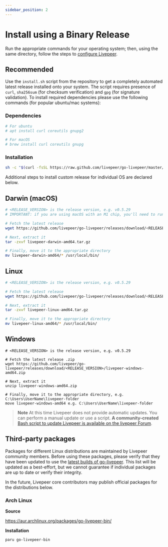 ```yaml
---
sidebar_position: 2
---
```


# Install using a Binary Release

Run the appropriate commands for your operating system; then, using
the same directory, follow the steps to [configure
Livepeer](/installation/configuring-livepeer).

## Recommended

Use the `install.sh` script from the repository to get a completely
automated latest release installed onto your system. The script
requires presence of `curl`, `sha256sum` (for checksum verification)
and `gpg` (for signature validation). To install required dependencies
please use the following commands (for popular ubuntu/mac systems):

### Dependencies

```bash
# For ubuntu
# apt install curl coreutils gnupg2

# For macOS
# brew install curl coreutils gnupg
```

### Installation

```bash
sh -c "$(curl -fsSL https://raw.github.com/livepeer/go-livepeer/master/install.sh)"
```

Additional steps to install custom release for individual OS are declared below.

## Darwin (macOS)

```bash
# <RELEASE_VERSION> is the release version, e.g. v0.5.29
# IMPORTANT: if you are using macOS with an M1 chip, you'll need to run these commands using the Rosetta emulator

# Fetch the latest release
wget https://github.com/livepeer/go-livepeer/releases/download/<RELEASE_VERSION>/livepeer-darwin-amd64.tar.gz

# Next, extract it
tar -zxvf livepeer-darwin-amd64.tar.gz

# Finally, move it to the appropriate directory
mv livepeer-darwin-amd64/* /usr/local/bin/
```

## Linux

```bash
# <RELEASE_VERSION> is the release version, e.g. v0.5.29

# Fetch the latest release
wget https://github.com/livepeer/go-livepeer/releases/download/<RELEASE_VERSION>/livepeer-linux-amd64.tar.gz

# Next, extract it
tar -zxvf livepeer-linux-amd64.tar.gz

# Finally, move it to the appropriate directory
mv livepeer-linux-amd64/* /usr/local/bin/
```

## Windows

```shell
# <RELEASE_VERSION> is the release version, e.g. v0.5.29

# Fetch the latest release .zip
wget https://github.com/livepeer/go-livepeer/releases/download/<RELEASE_VERSION>/livepeer-windows-amd64.zip

# Next, extract it
unzip livepeer-windows-amd64.zip

# Finally, move it to the appropriate directory, e.g. C:\Users\UserName\livepeer-folder
move livepeer-windows-amd64 e.g. C:\Users\UserName\livepeer-folder
```

> **Note** At this time Livepeer does not provide automatic
> updates. You can perform a manual update or use a script. **A
> community-created** [Bash script to update Livepeer is available on
> the livepeer
> Forum](https://forum.livepeer.org/t/bash-script-to-update-livepeer/1513).

## Third-party packages

Packages for different Linux distributions are maintained by Livepeer
community members. Before using these packages, please verify that
they have been updated to use the [latest builds of
go-livepeer](https://github.com/livepeer/go-livepeer/releases). This
list will be updated as a best-effort, but we cannot guarantee if
individual packages are up to date or verify their integrity.

In the future, Livepeer core contributors may publish official
packages for the distributions below.

### Arch Linux
**Source**

https://aur.archlinux.org/packages/go-livepeer-bin/

**Installation**
```
paru go-livepeer-bin
```
